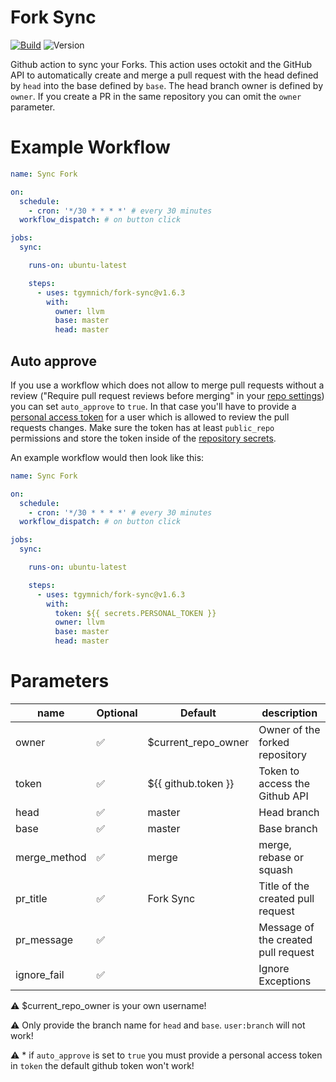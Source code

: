 # Fork Sync
[![Build](https://github.com/r0ps3c/fork-sync/workflows/PR%20Checks/badge.svg)](https://github.com/r0ps3c/fork-sync/actions?workflow=PR%20Checks)
![Version](https://img.shields.io/github/v/release/r0ps3c/fork-sync?style=flat-square)

Github action to sync your Forks.
This action uses octokit and the GitHub API to automatically create and merge a pull request with the head defined by `head` into the base defined by `base`. The head branch owner is defined by `owner`. If you create a PR in the same repository you can omit the `owner` parameter.

# Example Workflow

```yml
name: Sync Fork

on:
  schedule:
    - cron: '*/30 * * * *' # every 30 minutes
  workflow_dispatch: # on button click

jobs:
  sync:

    runs-on: ubuntu-latest

    steps:
      - uses: tgymnich/fork-sync@v1.6.3
        with:
          owner: llvm
          base: master
          head: master
```

## Auto approve

If you use a workflow which does not allow to merge pull requests without a review 
("Require pull request reviews before merging" in your [repo settings](https://docs.github.com/en/repositories/configuring-branches-and-merges-in-your-repository/configuring-pull-request-merges/managing-auto-merge-for-pull-requests-in-your-repository))
you can set `auto_approve` to `true`. In that case you'll have to provide a [personal access token](https://docs.github.com/en/free-pro-team@latest/github/authenticating-to-github/creating-a-personal-access-token)
for a user which is allowed to review the pull requests changes. Make sure the token has at least
`public_repo` permissions and store the token inside of the [repository secrets](https://docs.github.com/en/free-pro-team@latest/actions/reference/encrypted-secrets#creating-encrypted-secrets-for-a-repository).

An example workflow would then look like this:

```yml
name: Sync Fork

on:
  schedule:
    - cron: '*/30 * * * *' # every 30 minutes
  workflow_dispatch: # on button click

jobs:
  sync:

    runs-on: ubuntu-latest

    steps:
      - uses: tgymnich/fork-sync@v1.6.3
        with:
          token: ${{ secrets.PERSONAL_TOKEN }}
          owner: llvm
          base: master
          head: master
```

# Parameters

|  name           |   Optional  |   Default              |   description                                        |
|---              |---          |---                     |---                                                   |
|   owner         | ✅          | $current_repo_owner    |   Owner of the forked repository                     |
|   token         | ✅          | ${{ github.token }}    |   Token  to access the Github API                    |
|   head          | ✅          | master                 |   Head branch                                        |
|   base          | ✅          | master                 |   Base branch                                        |
|   merge_method  | ✅          | merge                  |   merge, rebase or squash                            |
|   pr_title      | ✅          | Fork Sync              |   Title of the created pull request                  |
|   pr_message    | ✅          |                        |   Message of the created pull request                |
|   ignore_fail   | ✅          |                        |   Ignore Exceptions                                  |

⚠️ $current_repo_owner is your own username!

⚠️ Only provide the branch name for `head` and `base`. `user:branch` will not work! 

⚠️ * if `auto_approve` is set to `true` you must provide a personal access token in `token` the default github token won't work! 
